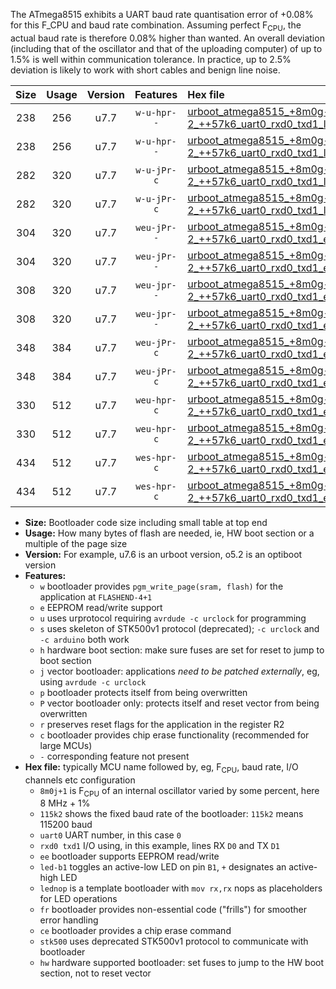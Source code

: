 The ATmega8515 exhibits a UART baud rate quantisation error of +0.08% for this F_CPU and baud rate combination. Assuming perfect F<sub>CPU</sub>, the actual baud rate is therefore 0.08% higher than wanted. An overall deviation (including that of the oscillator and that of the uploading computer) of up to 1.5% is well within communication tolerance. In practice, up to 2.5% deviation is likely to work with short cables and benign line noise.

|Size|Usage|Version|Features|Hex file|
|:-:|:-:|:-:|:-:|:--|
|238|256|u7.7|`w-u-hpr--`|[urboot_atmega8515_+8m0g-2_++57k6_uart0_rxd0_txd1_led+b0_fr_hw.hex](https://raw.githubusercontent.com/stefanrueger/urboot.hex/main/mcus/atmega8515/internal_oscillator/fcpu_+8m0g-2/br_++57k6/urboot_atmega8515_+8m0g-2_++57k6_uart0_rxd0_txd1_led+b0_fr_hw.hex)|
|238|256|u7.7|`w-u-hpr--`|[urboot_atmega8515_+8m0g-2_++57k6_uart0_rxd0_txd1_lednop_fr_hw.hex](https://raw.githubusercontent.com/stefanrueger/urboot.hex/main/mcus/atmega8515/internal_oscillator/fcpu_+8m0g-2/br_++57k6/urboot_atmega8515_+8m0g-2_++57k6_uart0_rxd0_txd1_lednop_fr_hw.hex)|
|282|320|u7.7|`w-u-jPr-c`|[urboot_atmega8515_+8m0g-2_++57k6_uart0_rxd0_txd1_led+b0_fr_ce.hex](https://raw.githubusercontent.com/stefanrueger/urboot.hex/main/mcus/atmega8515/internal_oscillator/fcpu_+8m0g-2/br_++57k6/urboot_atmega8515_+8m0g-2_++57k6_uart0_rxd0_txd1_led+b0_fr_ce.hex)|
|282|320|u7.7|`w-u-jPr-c`|[urboot_atmega8515_+8m0g-2_++57k6_uart0_rxd0_txd1_lednop_fr_ce.hex](https://raw.githubusercontent.com/stefanrueger/urboot.hex/main/mcus/atmega8515/internal_oscillator/fcpu_+8m0g-2/br_++57k6/urboot_atmega8515_+8m0g-2_++57k6_uart0_rxd0_txd1_lednop_fr_ce.hex)|
|304|320|u7.7|`weu-jPr--`|[urboot_atmega8515_+8m0g-2_++57k6_uart0_rxd0_txd1_ee_led+b0.hex](https://raw.githubusercontent.com/stefanrueger/urboot.hex/main/mcus/atmega8515/internal_oscillator/fcpu_+8m0g-2/br_++57k6/urboot_atmega8515_+8m0g-2_++57k6_uart0_rxd0_txd1_ee_led+b0.hex)|
|304|320|u7.7|`weu-jPr--`|[urboot_atmega8515_+8m0g-2_++57k6_uart0_rxd0_txd1_ee_lednop.hex](https://raw.githubusercontent.com/stefanrueger/urboot.hex/main/mcus/atmega8515/internal_oscillator/fcpu_+8m0g-2/br_++57k6/urboot_atmega8515_+8m0g-2_++57k6_uart0_rxd0_txd1_ee_lednop.hex)|
|308|320|u7.7|`weu-jpr--`|[urboot_atmega8515_+8m0g-2_++57k6_uart0_rxd0_txd1_ee_led+b0_fr.hex](https://raw.githubusercontent.com/stefanrueger/urboot.hex/main/mcus/atmega8515/internal_oscillator/fcpu_+8m0g-2/br_++57k6/urboot_atmega8515_+8m0g-2_++57k6_uart0_rxd0_txd1_ee_led+b0_fr.hex)|
|308|320|u7.7|`weu-jpr--`|[urboot_atmega8515_+8m0g-2_++57k6_uart0_rxd0_txd1_ee_lednop_fr.hex](https://raw.githubusercontent.com/stefanrueger/urboot.hex/main/mcus/atmega8515/internal_oscillator/fcpu_+8m0g-2/br_++57k6/urboot_atmega8515_+8m0g-2_++57k6_uart0_rxd0_txd1_ee_lednop_fr.hex)|
|348|384|u7.7|`weu-jPr-c`|[urboot_atmega8515_+8m0g-2_++57k6_uart0_rxd0_txd1_ee_led+b0_fr_ce.hex](https://raw.githubusercontent.com/stefanrueger/urboot.hex/main/mcus/atmega8515/internal_oscillator/fcpu_+8m0g-2/br_++57k6/urboot_atmega8515_+8m0g-2_++57k6_uart0_rxd0_txd1_ee_led+b0_fr_ce.hex)|
|348|384|u7.7|`weu-jPr-c`|[urboot_atmega8515_+8m0g-2_++57k6_uart0_rxd0_txd1_ee_lednop_fr_ce.hex](https://raw.githubusercontent.com/stefanrueger/urboot.hex/main/mcus/atmega8515/internal_oscillator/fcpu_+8m0g-2/br_++57k6/urboot_atmega8515_+8m0g-2_++57k6_uart0_rxd0_txd1_ee_lednop_fr_ce.hex)|
|330|512|u7.7|`weu-hpr-c`|[urboot_atmega8515_+8m0g-2_++57k6_uart0_rxd0_txd1_ee_led+b0_fr_ce_hw.hex](https://raw.githubusercontent.com/stefanrueger/urboot.hex/main/mcus/atmega8515/internal_oscillator/fcpu_+8m0g-2/br_++57k6/urboot_atmega8515_+8m0g-2_++57k6_uart0_rxd0_txd1_ee_led+b0_fr_ce_hw.hex)|
|330|512|u7.7|`weu-hpr-c`|[urboot_atmega8515_+8m0g-2_++57k6_uart0_rxd0_txd1_ee_lednop_fr_ce_hw.hex](https://raw.githubusercontent.com/stefanrueger/urboot.hex/main/mcus/atmega8515/internal_oscillator/fcpu_+8m0g-2/br_++57k6/urboot_atmega8515_+8m0g-2_++57k6_uart0_rxd0_txd1_ee_lednop_fr_ce_hw.hex)|
|434|512|u7.7|`wes-hpr-c`|[urboot_atmega8515_+8m0g-2_++57k6_uart0_rxd0_txd1_ee_led+b0_fr_ce_stk500_hw.hex](https://raw.githubusercontent.com/stefanrueger/urboot.hex/main/mcus/atmega8515/internal_oscillator/fcpu_+8m0g-2/br_++57k6/urboot_atmega8515_+8m0g-2_++57k6_uart0_rxd0_txd1_ee_led+b0_fr_ce_stk500_hw.hex)|
|434|512|u7.7|`wes-hpr-c`|[urboot_atmega8515_+8m0g-2_++57k6_uart0_rxd0_txd1_ee_lednop_fr_ce_stk500_hw.hex](https://raw.githubusercontent.com/stefanrueger/urboot.hex/main/mcus/atmega8515/internal_oscillator/fcpu_+8m0g-2/br_++57k6/urboot_atmega8515_+8m0g-2_++57k6_uart0_rxd0_txd1_ee_lednop_fr_ce_stk500_hw.hex)|

- **Size:** Bootloader code size including small table at top end
- **Usage:** How many bytes of flash are needed, ie, HW boot section or a multiple of the page size
- **Version:** For example, u7.6 is an urboot version, o5.2 is an optiboot version
- **Features:**
  + `w` bootloader provides `pgm_write_page(sram, flash)` for the application at `FLASHEND-4+1`
  + `e` EEPROM read/write support
  + `u` uses urprotocol requiring `avrdude -c urclock` for programming
  + `s` uses skeleton of STK500v1 protocol (deprecated); `-c urclock` and `-c arduino` both work
  + `h` hardware boot section: make sure fuses are set for reset to jump to boot section
  + `j` vector bootloader: applications *need to be patched externally*, eg, using `avrdude -c urclock`
  + `p` bootloader protects itself from being overwritten
  + `P` vector bootloader only: protects itself and reset vector from being overwritten
  + `r` preserves reset flags for the application in the register R2
  + `c` bootloader provides chip erase functionality (recommended for large MCUs)
  + `-` corresponding feature not present
- **Hex file:** typically MCU name followed by, eg, F<sub>CPU</sub>, baud rate, I/O channels etc configuration
  + `8m0j+1` is F<sub>CPU</sub> of an internal oscillator varied by some percent, here 8 MHz + 1%
  + `115k2` shows the fixed baud rate of the bootloader: `115k2` means 115200 baud
  + `uart0` UART number, in this case `0`
  + `rxd0 txd1` I/O using, in this example, lines RX `D0` and TX `D1`
  + `ee` bootloader supports EEPROM read/write
  + `led-b1` toggles an active-low LED on pin `B1`, `+` designates an active-high LED
  + `lednop` is a template bootloader with `mov rx,rx` nops as placeholders for LED operations
  + `fr` bootloader provides non-essential code ("frills") for smoother error handling
  + `ce` bootloader provides a chip erase command
  + `stk500` uses deprecated STK500v1 protocol to communicate with bootloader
  + `hw` hardware supported bootloader: set fuses to jump to the HW boot section, not to reset vector
